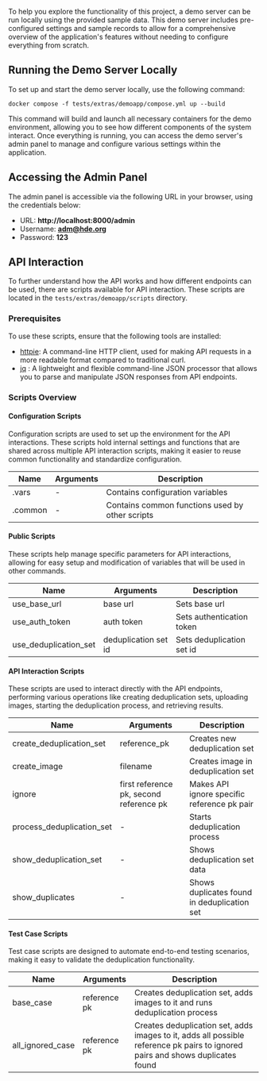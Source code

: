 To help you explore the functionality of this project, a demo server can be run locally using the provided sample data. This demo server includes pre-configured settings and sample records to allow for a comprehensive overview of the application's features without needing to configure everything from scratch.


## Running the Demo Server Locally

To set up and start the demo server locally, use the following command:
    
    docker compose -f tests/extras/demoapp/compose.yml up --build

This command will build and launch all necessary containers for the demo environment, allowing you to see how different components of the system interact. Once everything is running, you can access the demo server's admin panel to manage and configure various settings within the application.

## Accessing the Admin Panel

The admin panel is accessible via the following URL in your browser, using the credentials below:

- URL: **http://localhost:8000/admin**
- Username: **adm@hde.org**
- Password: **123**


## API Interaction

To further understand how the API works and how different endpoints can be used, there are scripts available for API interaction. These scripts are located in the `tests/extras/demoapp/scripts` directory.

### Prerequisites

To use these scripts, ensure that the following tools are installed:

- [httpie](https://httpie.io/): A command-line HTTP client, used for making API requests in a more readable format compared to traditional curl.
- [jq](https://jqlang.github.io/jq/) : A lightweight and flexible command-line JSON processor that allows you to parse and manipulate JSON responses from API endpoints.

### Scripts Overview

#### Configuration Scripts

Configuration scripts are used to set up the environment for the API interactions. These scripts hold internal settings and functions that are shared across multiple API interaction scripts, making it easier to reuse common functionality and standardize configuration.

| Name                  | Arguments | Description                                     |
|-----------------------|-----------|-------------------------------------------------|
| .vars                 | -         | Contains configuration variables                |
| .common               | -         | Contains common functions used by other scripts |


#### Public Scripts

These scripts help manage specific parameters for API interactions, allowing for easy setup and modification of variables that will be used in other commands.

| Name                  | Arguments            | Description               |
|-----------------------|----------------------|---------------------------|
| use_base_url          | base url             | Sets base url             |
| use_auth_token        | auth token           | Sets authentication token |
| use_deduplication_set | deduplication set id | Sets deduplication set id |


#### API Interaction Scripts

These scripts are used to interact directly with the API endpoints, performing various operations like creating deduplication sets, uploading images, starting the deduplication process, and retrieving results.

| Name                      | Arguments                               | Description                                 |
|---------------------------|-----------------------------------------|---------------------------------------------|
| create_deduplication_set  | reference_pk                            | Creates new deduplication set               |
| create_image              | filename                                | Creates image in deduplication set          |
| ignore                    | first reference pk, second reference pk | Makes API ignore specific reference pk pair |
| process_deduplication_set | -                                       | Starts deduplication process                |
| show_deduplication_set    | -                                       | Shows deduplication set data                |
| show_duplicates           | -                                       | Shows duplicates found in deduplication set |


#### Test Case Scripts

Test case scripts are designed to automate end-to-end testing scenarios, making it easy to validate the deduplication functionality.

| Name             | Arguments    | Description                                                                                                                    |
|------------------|--------------|--------------------------------------------------------------------------------------------------------------------------------|
| base_case        | reference pk | Creates deduplication set, adds images to it and runs deduplication process                                                    |
| all_ignored_case | reference pk | Creates deduplication set, adds images to it, adds all possible reference pk pairs to ignored pairs and shows duplicates found |